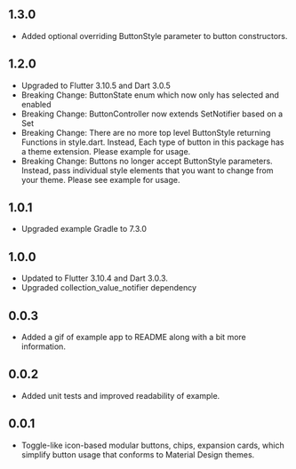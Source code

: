 ## 1.3.0

* Added optional overriding ButtonStyle parameter to button constructors.

## 1.2.0

* Upgraded to Flutter 3.10.5 and Dart 3.0.5
* Breaking Change: ButtonState enum which now only has selected and enabled
* Breaking Change: ButtonController now extends SetNotifier based on a Set<ButtonState>
* Breaking Change: There are no more top level ButtonStyle returning Functions in style.dart. Instead, Each type of button in this package has a theme extension. Please example for usage.
* Breaking Change: Buttons no longer accept ButtonStyle parameters. Instead, pass individual style elements that you want to change from your theme. Please see example for usage.

## 1.0.1

* Upgraded example Gradle to 7.3.0

## 1.0.0

* Updated to Flutter 3.10.4 and Dart 3.0.3.
* Upgraded collection_value_notifier dependency 

## 0.0.3

* Added a gif of example app to README along with a bit more information.

## 0.0.2

* Added unit tests and improved readability of example.

## 0.0.1

* Toggle-like icon-based modular buttons, chips, expansion cards, which simplify button usage that conforms to Material Design themes.
